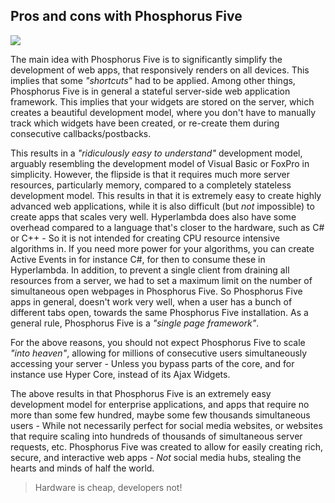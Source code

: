 ## Pros and cons with Phosphorus Five

<img class="desktop-help-icon-image" src="/modules/desktop/media/logo.svg" />

The main idea with Phosphorus Five is to significantly simplify the development of web apps, that responsively
renders on all devices. This implies that some _"shortcuts"_ had to be applied. Among other things, Phosphorus
Five is in general a stateful server-side web application framework. This implies that your widgets are stored
on the server, which creates a beautiful development model, where you don't have to manually track which
widgets have been created, or re-create them during consecutive callbacks/postbacks.

This results in a _"ridiculously easy to understand"_ development model, arguably resembling the
development model of Visual Basic or FoxPro in simplicity. However, the flipside is
that it requires much more server resources, particularly memory, compared to a completely stateless development model.
This results in that it is extremely easy to create highly advanced web applications, while it is also difficult
(but _not_ impossible) to create apps that scales very well. Hyperlambda does also have some overhead
compared to a language that's closer to the hardware, such as C# or C++ - So it is not intended for creating
CPU resource intensive algorithms in. If you need more power for your algorithms, you can create Active Events
in for instance C#, for then to consume these in Hyperlambda. In addition, to prevent a single client from
draining all resources from a server, we had to set a maximum limit on the number of simultaneous open
webpages in Phosphorus Five. So Phosphorus Five apps in general, doesn't work very well, when a user has
a bunch of different tabs open, towards the same Phosphorus Five installation. As a general rule, Phosphorus
Five is a _"single page framework"_.

For the above reasons, you should not expect Phosphorus Five to scale _"into heaven"_, allowing
for millions of consecutive users simultaneously accessing your server - Unless you bypass parts of the core,
and for instance use Hyper Core, instead of its Ajax Widgets.

The above results in that Phosphorus Five is an extremely easy development model for enterprise applications,
and apps that require no more than some few hundred, maybe some few thousands simultaneous users - While not
necessarily perfect for social media websites, or websites that require scaling into hundreds of thousands of
simultaneous server requests, etc. Phosphorus Five was created to allow for easily creating rich, secure, and
interactive web apps - _Not_ social media hubs, stealing the hearts and minds of half the world.

> Hardware is cheap, developers not!
